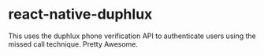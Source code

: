 # react-native-duphlux
This uses the duphlux phone verification API to authenticate users using the missed call technique. Pretty Awesome.
